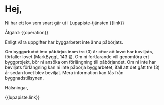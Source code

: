 # Hej,

Ni har ett lov som snart går ut i Lupapiste-tjänsten {{link}}

Åtgärd: {{operation}}

Enligt våra uppgifter har byggarbetet inte ännu påbörjats.

Om byggarbetet inte påbörjas inom tre (3) år efter att lovet har
beviljats, förfaller lovet (MarkByggL 143 §). Om ni fortfarande vill
genomföra ert byggprojekt, bör ni ansöka om förlängning till
påbörjandet. Om ni inte har beviljats förlängning kan ni inte påbörja
byggarbetet, ifall att det gått tre (3) år sedan lovet blev beviljat.
Mera information kan fås från byggnadstillsynen.

Hälsningar,

{{lupapiste.link}}
